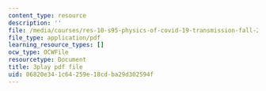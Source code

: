 ```yaml
---
content_type: resource
description: ''
file: /media/courses/res-10-s95-physics-of-covid-19-transmission-fall-2020/06820e341c64259e18cdba29d302594f_P9hTSTZAxqs.pdf
file_type: application/pdf
learning_resource_types: []
ocw_type: OCWFile
resourcetype: Document
title: 3play pdf file
uid: 06820e34-1c64-259e-18cd-ba29d302594f
---
```

